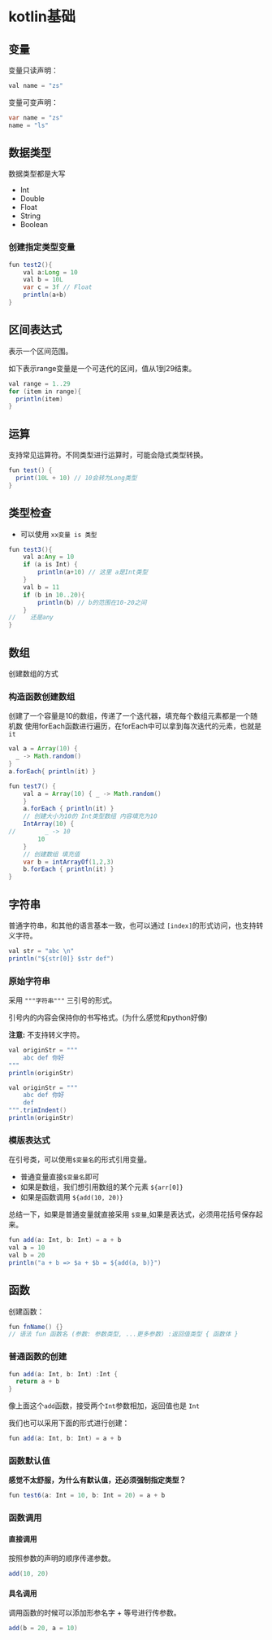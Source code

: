 # kotlin基础

## 变量

变量只读声明：

```java
val name = "zs"
```

变量可变声明：

```java
var name = "zs"
name = "ls"
```

## 数据类型

数据类型都是大写

- Int
- Double
- Float
- String
- Boolean

### 创建指定类型变量

```java
fun test2(){
    val a:Long = 10
    val b = 10L
    var c = 3f // Float
    println(a+b)
}
```

## 区间表达式

表示一个区间范围。

如下表示range变量是一个可迭代的区间，值从1到29结束。

```java
val range = 1..29
for (item in range){
  println(item)
}
```

## 运算

支持常见运算符。不同类型进行运算时，可能会隐式类型转换。

```java
fun test() {
  print(10L + 10) // 10会转为Long类型
}
```

## 类型检查

- 可以使用 `xx变量 is 类型`

```java
fun test3(){
    val a:Any = 10
    if (a is Int) {
        println(a+10) // 这里 a是Int类型
    }
    val b = 11
    if (b in 10..20){
        println(b) // b的范围在10-20之间
    }
//    还是any
}
```

## 数组

创建数组的方式

### 构造函数创建数组

创建了一个容量是10的数组，传递了一个迭代器，填充每个数组元素都是一个随机数
使用forEach函数进行遍历，在forEach中可以拿到每次迭代的元素，也就是 `it`

```java
val a = Array(10) {
  _ -> Math.random()
}
a.forEach{ println(it) }

fun test7() {
    val a = Array(10) { _ -> Math.random()
    }
    a.forEach { println(it) }
    // 创建大小为10的 Int类型数组 内容填充为10
    IntArray(10) {
//        _ -> 10
        10
    }
    // 创建数组 填充值
    var b = intArrayOf(1,2,3)
    b.forEach { println(it) }
}
```

## 字符串

普通字符串，和其他的语言基本一致，也可以通过 `[index]`的形式访问，也支持转义字符。

```java
val str = "abc \n"
println("${str[0]} $str def")
```

### 原始字符串

采用 `"""字符串"""` 三引号的形式。

引号内的内容会保持你的书写格式。(为什么感觉和python好像)

**注意:** 不支持转义字符。

```java
val originStr = """
    abc def 你好
"""
println(originStr)
```

```java
val originStr = """
    abc def 你好
    def
""".trimIndent()
println(originStr)
```

### 模版表达式

在引号类，可以使用`$变量名`的形式引用变量。

- 普通变量直接`$变量名`即可
- 如果是数组，我们想引用数组的某个元素 `${arr[0]}`
- 如果是函数调用 `${add(10, 20)}`

总结一下，如果是普通变量就直接采用 `$变量`,如果是表达式，必须用花括号保存起来。

```java
fun add(a: Int, b: Int) = a + b
val a = 10
val b = 20
println("a + b => $a + $b = ${add(a, b)}")
```

## 函数

创建函数：

```java
fun fnName() {}
// 语法 fun 函数名 (参数: 参数类型, ...更多参数) :返回值类型 { 函数体 }
```

### 普通函数的创建

```java
fun add(a: Int, b: Int) :Int {
  return a + b
}
```

像上面这个`add`函数，接受两个`Int`参数相加，返回值也是 `Int`

我们也可以采用下面的形式进行创建：

```java
fun add(a: Int, b: Int) = a + b
```

### 函数默认值

**感觉不太舒服，为什么有默认值，还必须强制指定类型？**

```java
fun test6(a: Int = 10, b: Int = 20) = a + b
```

### 函数调用

#### 直接调用

按照参数的声明的顺序传递参数。

```java
add(10, 20)
```

#### 具名调用

调用函数的时候可以添加形参名字 + 等号进行传参数。

```java
add(b = 20, a = 10)
```

